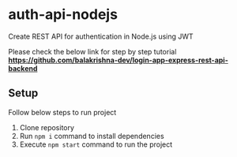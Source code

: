 # auth-api-nodejs
Create REST API for authentication in Node.js using JWT

Please check the below link for step by step tutorial
**https://github.com/balakrishna-dev/login-app-express-rest-api-backend**

## Setup
Follow below steps to run project

1. Clone repository
2. Run `npm i` command to install dependencies
3. Execute `npm start` command to run the project



